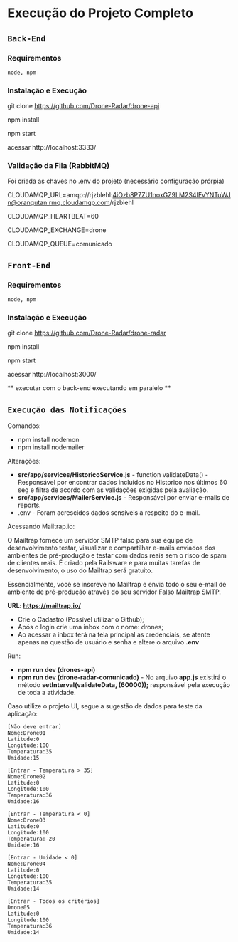 # Execução do Projeto Completo 

## `Back-End`

### Requirementos
```
node, npm
```

### Instalação e  Execução
git clone https://github.com/Drone-Radar/drone-api <p>
npm install <p>
npm start <p>
acessar http://localhost:3333/ <p> 
  
### Validação da Fila (RabbitMQ)
Foi criada as chaves no .env do projeto (necessário configuração prórpia) <p> 
CLOUDAMQP_URL=amqp://rjzblehl:4iOzb8P7ZU1noxGZ9LM2S4IEvYNTuWJn@orangutan.rmq.cloudamqp.com/rjzblehl <p> 
CLOUDAMQP_HEARTBEAT=60 <p>
CLOUDAMQP_EXCHANGE=drone <p> 
CLOUDAMQP_QUEUE=comunicado <p>


## `Front-End`

### Requirementos
```
node, npm
```

### Instalação e  Execução
git clone https://github.com/Drone-Radar/drone-radar <p>
npm install <p>
npm start <p>
acessar http://localhost:3000/ <p> 
** executar com o back-end executando em paralelo ** 

## `Execução das Notificações`

Comandos:
* npm install nodemon
* npm install nodemailer

Alterações:
* **src/app/services/HistoricoService.js** - function validateData() - Responsável por encontrar dados incluídos no Historico nos últimos 60 seg e filtra de acordo com as validações exigidas pela avaliação.
* **src/app/services/MailerService.js** - Responsável por enviar e-mails de reports.
* .env - Foram acrescidos dados sensíveis a respeito do e-mail.

Acessando Mailtrap.io:

O Mailtrap fornece um servidor SMTP falso para sua equipe de desenvolvimento testar, visualizar e compartilhar e-mails enviados dos ambientes de pré-produção e testar com dados reais sem o risco de spam de clientes reais. É criado pela Railsware e para muitas tarefas de desenvolvimento, o uso do Mailtrap será gratuito.

Essencialmente, você se inscreve no Mailtrap e envia todo o seu e-mail de ambiente de pré-produção através do seu servidor Falso Mailtrap SMTP.

**URL: https://mailtrap.io/**
* Crie o Cadastro (Possível utilizar o Github);
* Após o login crie uma inbox com o nome: drones;
* Ao acessar a inbox terá na tela principal as credenciais, se atente apenas na questão de usuário e senha e altere o arquivo **.env**

Run:

* **npm run dev (drones-api)**
* **npm run dev (drone-radar-comunicado)** - No arquivo **app.js** existirá o método **setInterval(validateData, (60000));** responsável pela execução de toda a atividade.

Caso utilize o projeto UI, segue a sugestão de dados para teste da aplicação:

```
[Não deve entrar]
Nome:Drone01
Latitude:0
Longitude:100
Temperatura:35
Umidade:15

[Entrar - Temperatura > 35]
Nome:Drone02
Latitude:0
Longitude:100
Temperatura:36
Umidade:16

[Entrar - Temperatura < 0]
Nome:Drone03
Latitude:0
Longitude:100
Temperatura:-20
Umidade:16

[Entrar - Umidade < 0]
Nome:Drone04
Latitude:0
Longitude:100
Temperatura:35
Umidade:14

[Entrar - Todos os critérios]
Drone05
Latitude:0
Longitude:100
Temperatura:36
Umidade:14

```



